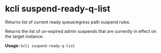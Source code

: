 # kcli suspend-ready-q-list


Returns list of current ready queue/egress path suspend rules.

Returns the list of un-expired admin suspends that are currently in effect on the target instance.


**Usage:** `kcli suspend-ready-q-list`



